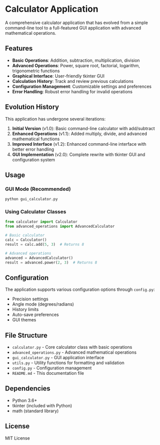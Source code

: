 # Calculator Application

A comprehensive calculator application that has evolved from a simple command-line tool to a full-featured GUI application with advanced mathematical operations.

## Features

- **Basic Operations**: Addition, subtraction, multiplication, division
- **Advanced Operations**: Power, square root, factorial, logarithm, trigonometric functions
- **Graphical Interface**: User-friendly tkinter GUI
- **Calculation History**: Track and review previous calculations
- **Configuration Management**: Customizable settings and preferences
- **Error Handling**: Robust error handling for invalid operations

## Evolution History

This application has undergone several iterations:

1. **Initial Version** (v1.0): Basic command-line calculator with add/subtract
2. **Enhanced Operations** (v1.1): Added multiply, divide, and advanced mathematical functions
3. **Improved Interface** (v1.2): Enhanced command-line interface with better error handling
4. **GUI Implementation** (v2.0): Complete rewrite with tkinter GUI and configuration system

## Usage

### GUI Mode (Recommended)

```python
python gui_calculator.py
```

### Using Calculator Classes

```python
from calculator import Calculator
from advanced_operations import AdvancedCalculator

# Basic calculator
calc = Calculator()
result = calc.add(5, 3)  # Returns 8

# Advanced operations
advanced = AdvancedCalculator()
result = advanced.power(2, 3)  # Returns 8
```

## Configuration

The application supports various configuration options through `config.py`:

- Precision settings
- Angle mode (degrees/radians)
- History limits
- Auto-save preferences
- GUI themes

## File Structure

- `calculator.py` - Core calculator class with basic operations
- `advanced_operations.py` - Advanced mathematical operations
- `gui_calculator.py` - GUI application interface
- `utils.py` - Utility functions for formatting and validation
- `config.py` - Configuration management
- `README.md` - This documentation file

## Dependencies

- Python 3.6+
- tkinter (included with Python)
- math (standard library)

## License

MIT License